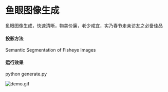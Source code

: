 # 鱼眼图像生成

鱼眼图像生成，快速清晰，物美价廉，老少咸宜，实乃春节走亲访友之必备佳品

#### 投影方法

Semantic Segmentation of Fisheye Images


#### 运行效果

python generate.py

![demo.gif](demo.gif)
